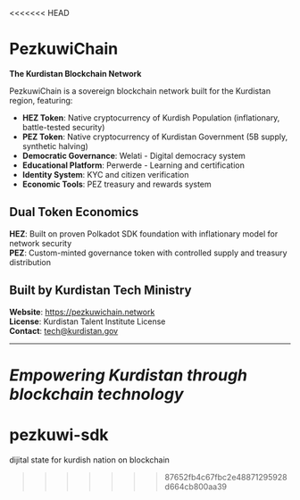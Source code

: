 <<<<<<< HEAD
# PezkuwiChain

**The Kurdistan Blockchain Network**

PezkuwiChain is a sovereign blockchain network built for the Kurdistan region, featuring:

- **HEZ Token**: Native cryptocurrency of Kurdish Population (inflationary, battle-tested security)
- **PEZ Token**: Native cryptocurrency of Kurdistan Government (5B supply, synthetic halving)
- **Democratic Governance**: Welati - Digital democracy system
- **Educational Platform**: Perwerde - Learning and certification
- **Identity System**: KYC and citizen verification
- **Economic Tools**: PEZ treasury and rewards system

## Dual Token Economics

**HEZ**: Built on proven Polkadot SDK foundation with inflationary model for network security  
**PEZ**: Custom-minted governance token with controlled supply and treasury distribution

## Built by Kurdistan Tech Ministry

**Website**: https://pezkuwichain.network  
**License**: Kurdistan Talent Institute License  
**Contact**: tech@kurdistan.gov

---
*Empowering Kurdistan through blockchain technology*
=======
# pezkuwi-sdk
dijital state for kurdish nation on blockchain
>>>>>>> 87652fb4c67fbc2e48871295928d664cb800aa39
